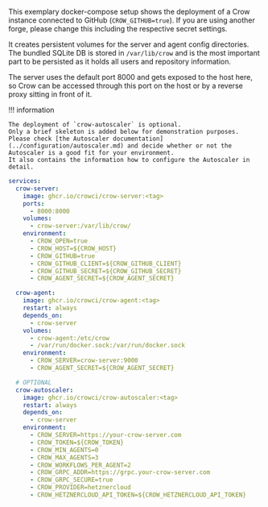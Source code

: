 <!-- markdownlint-disable MD041 -->
This exemplary docker-compose setup shows the deployment of a Crow instance connected to GitHub (`CROW_GITHUB=true`).
If you are using another forge, please change this including the respective secret settings.

It creates persistent volumes for the server and agent config directories.
The bundled SQLite DB is stored in `/var/lib/crow` and is the most important part to be persisted as it holds all users and repository information.

The server uses the default port 8000 and gets exposed to the host here, so Crow can be accessed through this port on the host or by a reverse proxy sitting in front of it.

!!! information

    The deployment of `crow-autoscaler` is optional.
    Only a brief skeleton is added below for demonstration purposes.
    Please check [the Autoscaler documentation](../configuration/autoscaler.md) and decide whether or not the Autoscaler is a good fit for your environment.
    It also contains the information how to configure the Autoscaler in detail.

```yaml
services:
  crow-server:
    image: ghcr.io/crowci/crow-server:<tag>
    ports:
      - 8000:8000
    volumes:
      - crow-server:/var/lib/crow/
    environment:
      - CROW_OPEN=true
      - CROW_HOST=${CROW_HOST}
      - CROW_GITHUB=true
      - CROW_GITHUB_CLIENT=${CROW_GITHUB_CLIENT}
      - CROW_GITHUB_SECRET=${CROW_GITHUB_SECRET}
      - CROW_AGENT_SECRET=${CROW_AGENT_SECRET}

  crow-agent:
    image: ghcr.io/crowci/crow-agent:<tag>
    restart: always
    depends_on:
      - crow-server
    volumes:
      - crow-agent:/etc/crow
      - /var/run/docker.sock:/var/run/docker.sock
    environment:
      - CROW_SERVER=crow-server:9000
      - CROW_AGENT_SECRET=${CROW_AGENT_SECRET}

  # OPTIONAL
  crow-autoscaler:
    image: ghcr.io/crowci/crow-autoscaler:<tag>
    restart: always
    depends_on:
      - crow-server
    environment:
      - CROW_SERVER=https://your-crow-server.com
      - CROW_TOKEN=${CROW_TOKEN}
      - CROW_MIN_AGENTS=0
      - CROW_MAX_AGENTS=3
      - CROW_WORKFLOWS_PER_AGENT=2
      - CROW_GRPC_ADDR=https://grpc.your-crow-server.com
      - CROW_GRPC_SECURE=true
      - CROW_PROVIDER=hetznercloud
      - CROW_HETZNERCLOUD_API_TOKEN=${CROW_HETZNERCLOUD_API_TOKEN}
```
